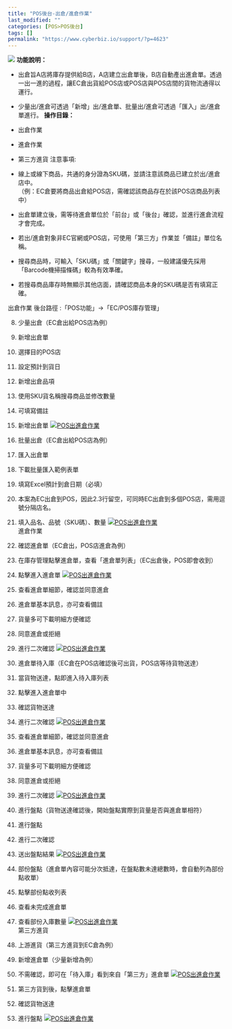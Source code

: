 ```yaml
---
title: "POS後台-出倉/進倉作業"
last_modified: ""
categories: [POS>POS後台]
tags: []
permalink: "https://www.cyberbiz.io/support/?p=4623"
---
```


![](https://www.cyberbiz.io/support/wp-content/uploads/企業版.png) **功能說明：**  

* 出倉旨A店將庫存提供給B店，A店建立出倉單後，B店自動產出進倉單。透過一出一進的過程，讓EC倉出貨給POS店或POS店與POS店間的貨物流通得以運行。
* 少量出/進倉可透過「新增」出/進倉單、批量出/進倉可透過「匯入」出/進倉單進行。
**操作目錄：**

* 出倉作業 
* 進倉作業
* 第三方進貨
注意事項:  

* 線上或線下商品，共通的身分證為SKU碼，並請注意該商品已建立於出/進倉店中。  
（例：EC倉要將商品出倉給POS店，需確認該商品存在於該POS店商品列表中）

* 出倉單建立後，需等待進倉單位於「前台」或「後台」確認，並進行進倉流程才會完成。
* 若出/進倉對象非EC官網或POS店，可使用「第三方」作業並「備註」單位名稱。
* 搜尋商品時，可輸入「SKU碼」或「關鍵字」搜尋，一般建議優先採用「Barcode機掃描條碼」較為有效準確。
* 若搜尋商品庫存時無顯示其他店面，請確認商品本身的SKU碼是否有填寫正確。

出倉作業 後台路徑 :「POS功能」→「EC/POS庫存管理」  


8. 少量出倉（EC倉出給POS店為例）


1. 新增出倉單
2. 選擇目的POS店
3. 設定預計到貨日
4. 新增出倉品項
5. 使用SKU貨名稱搜尋商品並修改數量
6. 可填寫備註
7. 新增出倉單
[![POS出進倉作業](https://www.cyberbiz.io/support/wp-content/uploads/POS出進倉作業1.png)](https://www.cyberbiz.io/support/wp-content/uploads/POS出進倉作業1.png)  

9. 批量出倉（EC倉出給POS店為例）


1. 匯入出倉單
2. 下載批量匯入範例表單
3. 填寫Excel預計到倉日期（必填）
4. 本案為EC出倉到POS，因此2.3行留空，可同時EC出倉到多個POS店，需用逗號分隔店名。
5. 填入品名、品號（SKU碼）、數量
[![POS出進倉作業](https://www.cyberbiz.io/support/wp-content/uploads/POS出進倉作業2.png)](https://www.cyberbiz.io/support/wp-content/uploads/POS出進倉作業2.png)  
進倉作業

10. 確認進倉單（EC倉出，POS店進倉為例）


1. 在庫存管理點擊進倉單，查看「進倉單列表」（EC出倉後，POS即會收到）
2. 點擊進入進倉單
[![POS出進倉作業](https://www.cyberbiz.io/support/wp-content/uploads/POS出進倉作業3.png)](https://www.cyberbiz.io/support/wp-content/uploads/POS出進倉作業3.png)  

11. 查看進倉單細節，確認並同意進倉


1. 進倉單基本訊息，亦可查看備註
2. 貨量多可下載明細方便確認
3. 同意進倉或拒絕
4. 進行二次確認
[![POS出進倉作業](https://www.cyberbiz.io/support/wp-content/uploads/POS出進倉作業4.png)](https://www.cyberbiz.io/support/wp-content/uploads/POS出進倉作業4.png)  

12. 進倉單待入庫（EC倉在POS店確認後可出貨，POS店等待貨物送達）


1. 當貨物送達，點即進入待入庫列表
2. 點擊進入進倉單中
3. 確認貨物送達
4. 進行二次確認
[![POS出進倉作業](https://www.cyberbiz.io/support/wp-content/uploads/POS出進倉作業5.png)](https://www.cyberbiz.io/support/wp-content/uploads/POS出進倉作業5.png)  

13. 查看進倉單細節，確認並同意進倉


1. 進倉單基本訊息，亦可查看備註
2. 貨量多可下載明細方便確認
3. 同意進倉或拒絕
4. 進行二次確認
[![POS出進倉作業](https://www.cyberbiz.io/support/wp-content/uploads/POS出進倉作業6.png)](https://www.cyberbiz.io/support/wp-content/uploads/POS出進倉作業6.png)  

14. 進行盤點（貨物送達確認後，開始盤點實際到貨量是否與進倉單相符）


1. 進行盤點
2. 進行二次確認
3. 送出盤點結果
[![POS出進倉作業](https://www.cyberbiz.io/support/wp-content/uploads/POS出進倉作業6.png)](https://www.cyberbiz.io/support/wp-content/uploads/POS出進倉作業6.png)  

15. 部份盤點（進倉單內容可能分次抵達，在盤點數未達總數時，會自動列為部份點收單）


1. 點擊部份點收列表
2. 查看未完成進倉單
3. 查看部份入庫數量
[![POS出進倉作業](https://www.cyberbiz.io/support/wp-content/uploads/POS出進倉作業7.png)](https://www.cyberbiz.io/support/wp-content/uploads/POS出進倉作業7.png)  
第三方進貨

16. 上游進貨（第三方進貨到EC倉為例）


1. 新增進倉單（少量新增為例）
2. 不需確認，即可在「待入庫」看到來自「第三方」進倉單
[![POS出進倉作業](https://www.cyberbiz.io/support/wp-content/uploads/POS出進倉作業8.png)](https://www.cyberbiz.io/support/wp-content/uploads/POS出進倉作業8.png)  

17. 第三方貨到後，點擊進倉單


1. 確認貨物送達
2. 進行盤點
[![POS出進倉作業](https://www.cyberbiz.io/support/wp-content/uploads/POS出進倉作業9.png)](https://www.cyberbiz.io/support/wp-content/uploads/POS出進倉作業9.png)  

